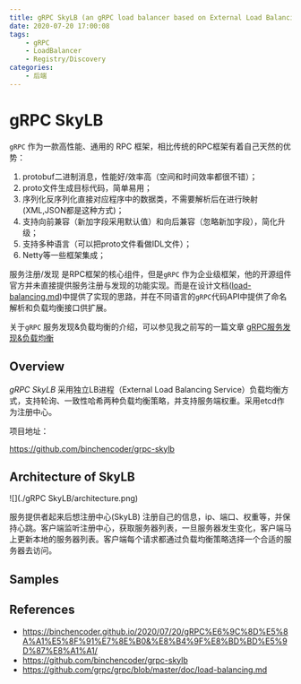 ```yaml
---
title: gRPC SkyLB (an gRPC load balancer based on External Load Balancing Service)
date: 2020-07-20 17:00:08
tags:
	- gRPC
	- LoadBalancer
	- Registry/Discovery
categories:
	- 后端
---
```


gRPC SkyLB
===

`gRPC` 作为一款高性能、通用的 RPC 框架，相比传统的RPC框架有着自己天然的优势：

1. protobuf二进制消息，性能好/效率高（空间和时间效率都很不错）；
2. proto文件生成目标代码，简单易用；
3. 序列化反序列化直接对应程序中的数据类，不需要解析后在进行映射(XML,JSON都是这种方式)；
4. 支持向前兼容（新加字段采用默认值）和向后兼容（忽略新加字段），简化升级；
5. 支持多种语言（可以把proto文件看做IDL文件）；
6. Netty等一些框架集成；

服务注册/发现 是RPC框架的核心组件，但是`gRPC` 作为企业级框架，他的开源组件官方并未直接提供服务注册与发现的功能实现。而是在设计文档([load-balancing.md](https://github.com/grpc/grpc/blob/master/doc/load-balancing.md))中提供了实现的思路，并在不同语言的`gRPC`代码API中提供了命名解析和负载均衡接口供扩展。

关于`gRPC` 服务发现&负载均衡的介绍，可以参见我之前写的一篇文章 [gRPC服务发现&负载均衡](https://binchencoder.github.io/2020/07/20/gRPC%E6%9C%8D%E5%8A%A1%E5%8F%91%E7%8E%B0&%E8%B4%9F%E8%BD%BD%E5%9D%87%E8%A1%A1/)

## Overview

*gRPC SkyLB* 采用独立LB进程（External Load Balancing Service）负载均衡方式，支持轮询、一致性哈希两种负载均衡策略，并支持服务端权重。采用etcd作为注册中心。

项目地址：

https://github.com/binchencoder/grpc-skylb

## Architecture of SkyLB

![](./gRPC SkyLB/architecture.png)

服务提供者起来后想注册中心(SkyLB) 注册自己的信息，ip、端口、权重等，并保持心跳。客户端监听注册中心，获取服务器列表，一旦服务器发生变化，客户端马上更新本地的服务器列表。客户端每个请求都通过负载均衡策略选择一个合适的服务器去访问。

## Samples



## References

- https://binchencoder.github.io/2020/07/20/gRPC%E6%9C%8D%E5%8A%A1%E5%8F%91%E7%8E%B0&%E8%B4%9F%E8%BD%BD%E5%9D%87%E8%A1%A1/
- https://github.com/binchencoder/grpc-skylb
- https://github.com/grpc/grpc/blob/master/doc/load-balancing.md